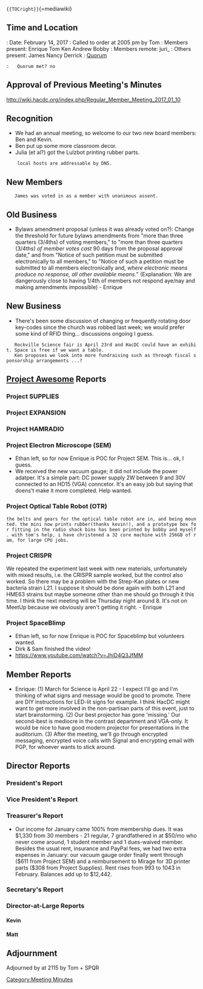 `{{TOCright}}`{=mediawiki}

## Time and Location

:   Date: February 14, 2017
:   Called to order at 2005 pm by Tom
:   Members present: Enrique Tom Ken Andrew Bobby
:   Members remote: juri\_
:   Others present: James Nancy Derrick
:   [Quorum](Quorum)

    :   Quorum met? no

## Approval of Previous Meeting's Minutes

<http://wiki.hacdc.org/index.php/Regular_Member_Meeting_2017_01_10>

## Recognition

-   We had an annual meeting, so welcome to our two new board members:
    Ben and Kevin.
-   Ben put up some more classroom decor.
-   Julia (et al?) got the Lulzbot printing rubber parts.

`    local hosts are addressable by DNS.`

## New Members

`   James was voted in as a member with unanimous assent.`

## Old Business

-   Bylaws amendment proposal (unless it was already voted on?): Change
    the threshold for future bylaws amendments from "more than three
    quarters (3/4ths) of voting members," to "more than three quarters
    (3/4ths) *of member votes cast* 90 days from the proposal approval
    date," and from "Notice of such petition must be submitted
    electronically to all members," to "Notice of such a petition must
    be submitted to all members electronically and, *where electronic
    means produce no response, all other available means.*"
    (Explanation: We are dangerously close to having 1/4th of members
    not respond aye/nay and making amendments impossible) - Enrique

## New Business

-   There's been some discussion of changing or frequently rotating door
    key-codes since the church was robbed last week; we would prefer
    some kind of RFID thing... discussions ongoing I guess.

`   Rockville Science fair is April 23rd and HacDC could have an exhibit. Space is free if we want a table.`\
`   Ken proposes we look into more fundraising such as through fiscal sponsorship arrangements ...?`

## [Project Awesome](:Category:Project_Awesome) Reports

### Project SUPPLIES

### Project EXPANSION

### Project HAMRADIO

### Project Electron Microscope (SEM)

-   Ethan left, so for now Enrique is POC for Project SEM. This is...
    ok, I guess.
-   We received the new vacuum gauge; it did not include the power
    adatper. It's a simple part: DC power supply 2W between 9 and 30V
    connected to an HD15 (VGA) conncetor. It's an easy job but saying
    that doens't make it more completed. Help wanted.

### Project Optical Table Robot (OTR)

`the belts and gears for the optical table robot are in, and being mounted. the mini now prints rubber(thanks kevin!), and a prototype box for fitting in the radio shack bins has been printed by bobby and myself. with tom's help, i have christened a 32 core machine with 256GB of ram, for large CPU jobs.`

### Project CRISPR

We repeated the experiment last week with new materials, unfortunately
with mixed results, i.e. the CRISPR sample worked, but the control also
worked. So there may be a problem with the Strep-Kan plates or new
bacteria strain L21. I suppose it should be done again with both L21 and
HME63 strains but maybe someone other than me should go through it this
time. I think the next meeting will be Thursday night around 8. It's not
on MeetUp because we obviously aren't getting it right. - Enrique

### Project SpaceBlimp

-   Ethan left, so for now Enrique is POC for Spaceblimp but volunteers
    wanted.
-   Dirk & Sam finished the video!
-   <https://www.youtube.com/watch?v=JhjD4Q3JfMM>

## Member Reports

-   Enrique: (1) March for Science is April 22 - I expect I'll go and
    I'm thinking of what signs and message would be good to promote.
    There are DIY instructions for LED-lit signs for example. I think
    HacDC might want to get more involved in the non-partisan parts of
    this event, just to start brainstorming. (2) Our best projector has
    gone 'missing.' Our second-best is mediocre in the contrast
    department and VGA-only. It would be nice to have good modern
    projector for presentations in the auditorium. (3) After the
    meeting, we'll go through encrypted messaging, encrypted voice calls
    with Signal and encrypting email with PGP, for whoever wants to
    stick around.

## Director Reports

### President's Report

### Vice President's Report

### Treasurer's Report

-   Our income for January came 100% from membership dues. It was
    \$1,330 from 30 members - 21 regular, 7 grandfathered in at \$50/mo
    who never come around, 1 student member and 1 dues-waived member.
    Besides the usual rent, insurance and PayPal fees, we had two extra
    expenses in January: our vacuum gauge order finally went through
    (\$611 from Project SEM) and a reimbursement to Mirage for 3D
    printer parts (\$308 from Project Supplies). Rent rises from 993 to
    1043 in February. Balances add up to \$12,442.

### Secretary's Report

### Director-at-Large Reports

#### Kevin

#### Matt

## Adjournment

Adjourned by at 2115 by Tom + SPQR

[Category:Meeting Minutes](Category:Meeting_Minutes)
